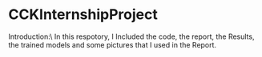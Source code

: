 # CCKInternshipProject
Introduction:\\
In this respotory, I Included the code, the report, the Results, the trained models and some pictures that I used in the Report.
